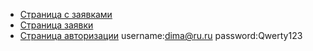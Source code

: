 - [Страница с заявками](http://localhost:5173/appointments)
- [Страница заявки](http://localhost:5173/appointment)
- [Страница авторизации](http://localhost:5173/login) username:dima@ru.ru password:Qwerty123
